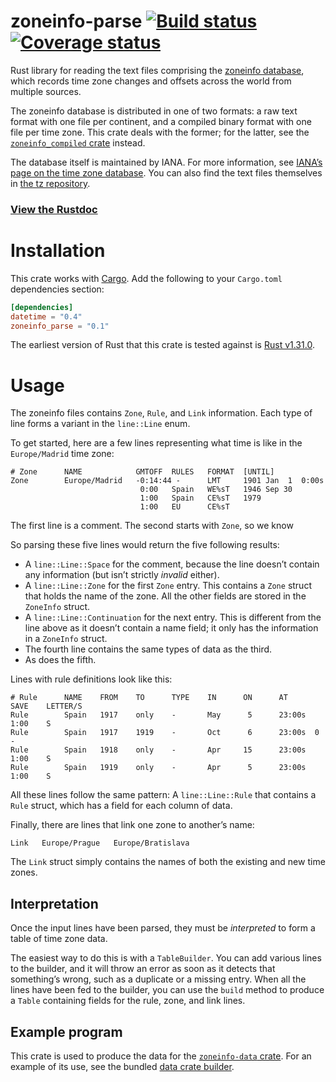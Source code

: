 # zoneinfo-parse [![Build status](https://travis-ci.org/rust-datetime/zoneinfo-parse.svg)](https://travis-ci.org/rust-datetime/zoneinfo-parse) [![Coverage status](https://coveralls.io/repos/rust-datetime/zoneinfo-parse/badge.svg?branch=master&service=github)](https://coveralls.io/github/rust-datetime/zoneinfo-parse?branch=master)

Rust library for reading the text files comprising the [zoneinfo database][w], which records time zone changes and offsets across the world from multiple sources.

The zoneinfo database is distributed in one of two formats: a raw text format with one file per continent, and a compiled binary format with one file per time zone. This crate deals with the former; for the latter, see the [`zoneinfo_compiled` crate][zc] instead.

The database itself is maintained by IANA. For more information, see [IANA’s page on the time zone database][iana]. You can also find the text files themselves in [the tz repository][tz].

[iana]: https://www.iana.org/time-zones
[tz]: https://github.com/eggert/tz
[w]: https://en.wikipedia.org/wiki/Tz_database
[zc]: https://github.com/rust-datetime/zoneinfo-compiled

### [View the Rustdoc](https://docs.rs/zoneinfo_parse)


# Installation

This crate works with [Cargo](https://crates.io). Add the following to your `Cargo.toml` dependencies section:

```toml
[dependencies]
datetime = "0.4"
zoneinfo_parse = "0.1"
```

The earliest version of Rust that this crate is tested against is [Rust v1.31.0](https://blog.rust-lang.org/2018/12/06/Rust-1.31-and-rust-2018.html).


# Usage

The zoneinfo files contains `Zone`, `Rule`, and `Link` information. Each type of line forms a variant in the `line::Line` enum.

To get started, here are a few lines representing what time is like in the `Europe/Madrid` time zone:

    # Zone      NAME            GMTOFF  RULES   FORMAT  [UNTIL]
    Zone        Europe/Madrid   -0:14:44 -      LMT     1901 Jan  1  0:00s
                                 0:00   Spain   WE%sT   1946 Sep 30
                                 1:00   Spain   CE%sT   1979
                                 1:00   EU      CE%sT

The first line is a comment. The second starts with `Zone`, so we know

So parsing these five lines would return the five following results:

- A `line::Line::Space` for the comment, because the line doesn’t contain any information (but isn’t strictly *invalid* either).
- A `line::Line::Zone` for the first `Zone` entry. This contains a `Zone` struct that holds the name of the zone. All the other fields are stored in the `ZoneInfo` struct.
- A `line::Line::Continuation` for the next entry. This is different from the line above as it doesn’t contain a name field; it only has the information in a `ZoneInfo` struct.
- The fourth line contains the same types of data as the third.
- As does the fifth.

Lines with rule definitions look like this:

    # Rule      NAME    FROM    TO      TYPE    IN      ON      AT      SAVE    LETTER/S
    Rule        Spain   1917    only    -       May      5      23:00s  1:00    S
    Rule        Spain   1917    1919    -       Oct      6      23:00s  0       -
    Rule        Spain   1918    only    -       Apr     15      23:00s  1:00    S
    Rule        Spain   1919    only    -       Apr      5      23:00s  1:00    S

All these lines follow the same pattern: A `line::Line::Rule` that contains a `Rule` struct, which has a field for each column of data.

Finally, there are lines that link one zone to another’s name:

    Link   Europe/Prague   Europe/Bratislava

The `Link` struct simply contains the names of both the existing and new time zones.


## Interpretation

Once the input lines have been parsed, they must be *interpreted* to form a table of time zone data.

The easiest way to do this is with a `TableBuilder`. You can add various lines to the builder, and it will throw an error as soon as it detects that something’s wrong, such as a duplicate or a missing entry. When all the lines have been fed to the builder, you can use the `build` method to produce a `Table` containing fields for the rule, zone, and link lines.



## Example program

This crate is used to produce the data for the [`zoneinfo-data` crate](https://github.com/rust-datetime/zoneinfo-data). For an example of its use, see the bundled [data crate builder](https://github.com/rust-datetime/zoneinfo-parse/tree/master/data-crate-builder).
